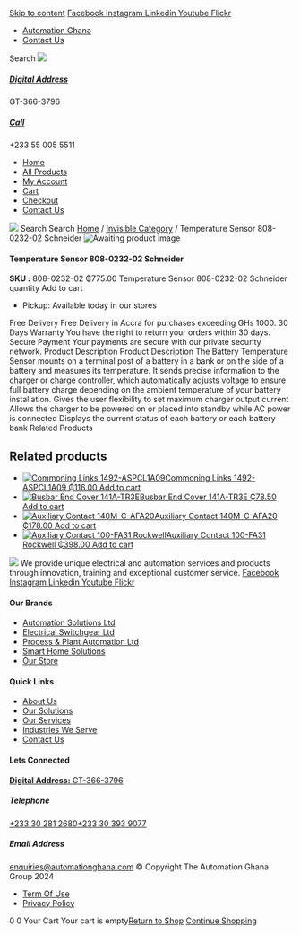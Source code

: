 [Skip to content](https://store.automationghana.com/product/temperature-sensor-808-0232-02-schneider/#content)
[ Facebook ](https://www.facebook.com/automationgh/) [ Instagram ](https://www.instagram.com/automationgh/) [ Linkedin ](https://www.linkedin.com/company/the-automation-ghana-limited/) [ Youtube ](https://www.youtube.com/channel/UCurrRDUSm5oIW39VXjn1u0w) [ Flickr ](https://www.flickr.com/photos/181794037@N07/)
  * [ Automation Ghana ](https://automationghana.com)
  * [ Contact Us ](https://store.automationghana.com/contact/)


Search
[ ![](https://store.automationghana.com/wp-content/uploads/2024/04/Website-TAGG-Logo-BLUE.png) ](https://store.automationghana.com/)
[ ](https://maps.app.goo.gl/m4xeaagWCNbLk4jM6)
#####  [ Digital Address ](https://maps.app.goo.gl/m4xeaagWCNbLk4jM6)
GT-366-3796 
[ ](tel:+233550055511)
#####  [ Call ](tel:+233550055511)
+233 55 005 5511 
  * [Home](https://store.automationghana.com/)
  * [All Products](https://store.automationghana.com/shop/)
  * [My Account](https://store.automationghana.com/my-account/)
  * [Cart](https://store.automationghana.com/cart/)
  * [Checkout](https://store.automationghana.com/checkout/)
  * [Contact Us](https://store.automationghana.com/contact/)


[![](https://store.automationghana.com/wp-content/uploads/2024/04/AutomationGhana_logo_white.png)](https://store.automationghana.com)
Search
Search
[Home](https://store.automationghana.com) / [Invisible Category](https://store.automationghana.com/product-category/invisible-category/) / Temperature Sensor 808-0232-02 Schneider
![Awaiting product image](https://store.automationghana.com/wp-content/uploads/woocommerce-placeholder-600x600.png)
####  Temperature Sensor 808-0232-02 Schneider 
**SKU :** 808-0232-02 
₵775.00
Temperature Sensor 808-0232-02 Schneider quantity
Add to cart
  * Pickup: Available today in our stores


Free Delivery 
Free Delivery in Accra for purchases exceeding GHs 1000. 
30 Days Warranty 
You have the right to return your orders within 30 days. 
Secure Payment 
Your payments are secure with our private security network. 
Product Description
Product Description
The Battery Temperature Sensor mounts on a terminal post of a battery in a bank or on the side of a battery and measures its temperature. It sends precise information to the charger or charge controller, which automatically adjusts voltage to ensure full battery charge depending on the ambient temperature of your battery installation. Gives the user flexibility to set maximum charger output current Allows the charger to be powered on or placed into standby while AC power is connected Displays the current status of each battery or each battery bank
Related Products 
## Related products
  * [![Commoning Links 1492-ASPCL1A09](https://store.automationghana.com/wp-content/uploads/2020/12/1492-ASPCL1A09.jpg)Commoning Links 1492-ASPCL1A09 ₵116.00 ](https://store.automationghana.com/product/commoning-links-1492-aspcl1a09/)
[Add to cart](https://store.automationghana.com/product/temperature-sensor-808-0232-02-schneider/?add-to-cart=2985)
  * [![Busbar End Cover 141A-TR3E](https://store.automationghana.com/wp-content/uploads/2020/12/141A-TR3E-300x300.jpg)Busbar End Cover 141A-TR3E ₵78.50 ](https://store.automationghana.com/product/busbar-end-cover-141a-tr3e/)
[Add to cart](https://store.automationghana.com/product/temperature-sensor-808-0232-02-schneider/?add-to-cart=2977)
  * [![Auxiliary Contact 140M-C-AFA20](https://store.automationghana.com/wp-content/uploads/2020/12/140M-C-AFA20-300x300.jpg)Auxiliary Contact 140M-C-AFA20 ₵178.00 ](https://store.automationghana.com/product/auxiliary-contact-140m-c-afa20/)
[Add to cart](https://store.automationghana.com/product/temperature-sensor-808-0232-02-schneider/?add-to-cart=2961)
  * [![Auxiliary Contact 100-FA31 Rockwell](https://store.automationghana.com/wp-content/uploads/2020/11/Auxilliary-Contact-Block-100-FA31.jpg)Auxiliary Contact 100-FA31 Rockwell ₵398.00 ](https://store.automationghana.com/product/auxiliary-contact-100-fa31-rockwell/)
[Add to cart](https://store.automationghana.com/product/temperature-sensor-808-0232-02-schneider/?add-to-cart=2937)


![](https://store.automationghana.com/wp-content/uploads/2024/04/AutomationGhana_logo_white.png)
We provide unique electrical and automation services and products through innovation, training and exceptional customer service.
[ Facebook ](https://www.facebook.com/automationgh/) [ Instagram ](https://www.instagram.com/automationgh/) [ Linkedin ](https://www.linkedin.com/company/the-automation-ghana-limited/) [ Youtube ](https://www.youtube.com/channel/UCurrRDUSm5oIW39VXjn1u0w) [ Flickr ](https://www.flickr.com/photos/181794037@N07/)
#### Our Brands
  * [ Automation Solutions Ltd ](https://store.automationghana.com/product/temperature-sensor-808-0232-02-schneider/)
  * [ Electrical Switchgear Ltd ](https://store.automationghana.com/product/temperature-sensor-808-0232-02-schneider/)
  * [ Process & Plant Automation Ltd ](https://store.automationghana.com/product/temperature-sensor-808-0232-02-schneider/)
  * [ Smart Home Solutions ](https://store.automationghana.com/product/temperature-sensor-808-0232-02-schneider/)
  * [ Our Store ](https://store.automationghana.com/product/temperature-sensor-808-0232-02-schneider/)


#### Quick Links
  * [ About Us ](https://store.automationghana.com/product/temperature-sensor-808-0232-02-schneider/)
  * [ Our Solutions ](https://store.automationghana.com/product/temperature-sensor-808-0232-02-schneider/)
  * [ Our Services ](https://store.automationghana.com/product/temperature-sensor-808-0232-02-schneider/)
  * [ Industries We Serve ](https://store.automationghana.com/product/temperature-sensor-808-0232-02-schneider/)
  * [ Contact Us ](https://store.automationghana.com/product/temperature-sensor-808-0232-02-schneider/)


#### Lets Connected
[**Digital Address:** GT-366-3796](https://maps.app.goo.gl/m4xeaagWCNbLk4jM6)
#####  Telephone 
[ +233 30 281 2680](tel:+233302812680)[+233 30 393 9077](https://store.automationghana.com/product/temperature-sensor-808-0232-02-schneider/+233303939077)
#####  Email Address 
enquiries@automationghana.com 
© Copyright The Automation Ghana Group 2024
  * [ Term Of Use ](https://store.automationghana.com/product/temperature-sensor-808-0232-02-schneider/)
  * [ Privacy Policy ](https://store.automationghana.com/product/temperature-sensor-808-0232-02-schneider/)


0
0
Your Cart
Your cart is empty[Return to Shop](https://store.automationghana.com/shop/)
[Continue Shopping](https://store.automationghana.com/product/temperature-sensor-808-0232-02-schneider/)
